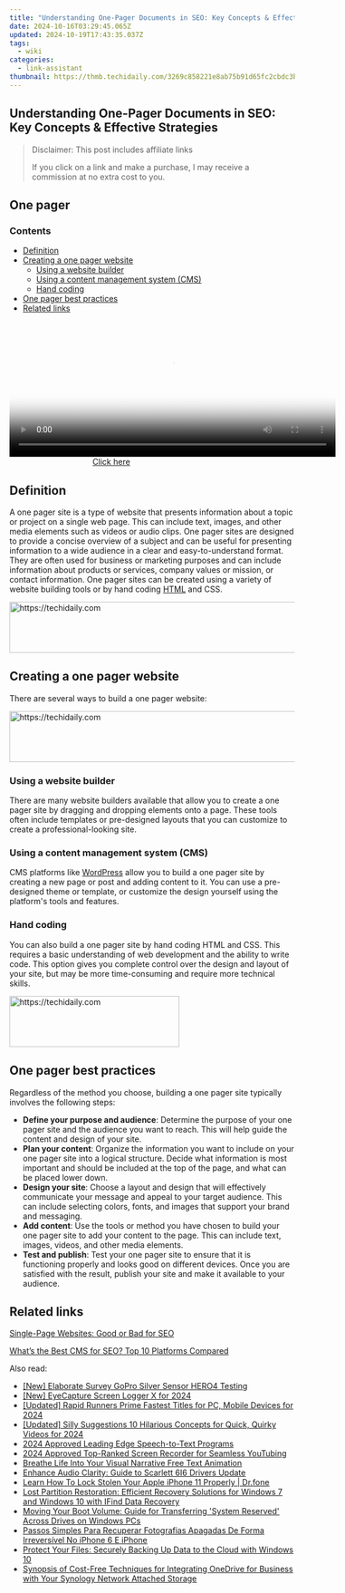 ```yaml
---
title: "Understanding One-Pager Documents in SEO: Key Concepts & Effective Strategies"
date: 2024-10-16T03:29:45.065Z
updated: 2024-10-19T17:43:35.037Z
tags:
  - wiki
categories:
  - link-assistant
thumbnail: https://thmb.techidaily.com/3269c858221e8ab75b91d65fc2cbdc3bf0d972fb510d01ae54b3ad8d22470d02.jpg
---
```


## Understanding One-Pager Documents in SEO: Key Concepts & Effective Strategies

>  Disclaimer: This post includes affiliate links
>
>  If you click on a link and make a purchase, I may receive a commission at no extra cost to you.
>

## One pager

### Contents

* [Definition](https://tools.techidaily.com/link-assistant/products/)
* [Creating a one pager website](https://tools.techidaily.com/link-assistant/products/)  
   * [Using a website builder](https://tools.techidaily.com/link-assistant/products/)  
   * [Using a content management system (CMS)](https://www.link-assistant.com/seo-wiki/one-pager/#Using-a-content-management-system-CMS3)  
   * [Hand coding](https://tools.techidaily.com/link-assistant/products/)
* [One pager best practices](https://tools.techidaily.com/link-assistant/products/)
* [Related links](https://tools.techidaily.com/link-assistant/products/)

<!-- affiliate ads begin -->
<span id="1982462">
					<video width="576" height="240" style="cursor:pointer"
           poster="//a.impactradius-go.com/display-clicktoplayimage/1982462.png"
           onclick="if(!this.playClicked){this.play();this.setAttribute('controls',true);this.playClicked=true;}">
	   <source src="//a.impactradius-go.com/display-ad/22993-1982462">
	   <img src="//a.impactradius-go.com/display-clicktoplayimage/1982462.png" style="border: none; height: 100%; width: 100%; object-fit: contain">
	</video>
	<div style="width:360px;text-align:center"><a href="javascript:window.open(decodeURIComponent('https%3A%2F%2Fhomestyler.sjv.io%2Fc%2F5597632%2F1982462%2F22993'), '_blank');void(0);">Click here</a></div>
</span>
<img height="0" width="0" src="https://imp.pxf.io/i/5597632/1982462/22993" style="position:absolute;visibility:hidden;" border="0" />
<!-- affiliate ads end -->

## Definition

A one pager site is a type of website that presents information about a topic or project on a single web page. This can include text, images, and other media elements such as videos or audio clips. One pager sites are designed to provide a concise overview of a subject and can be useful for presenting information to a wide audience in a clear and easy-to-understand format. They are often used for business or marketing purposes and can include information about products or services, company values or mission, or contact information. One pager sites can be created using a variety of website building tools or by hand coding [HTML](https://tools.techidaily.com/link-assistant/products/) and CSS.

<!-- affiliate ads begin -->
<a href="https://ephamedtechinc.pxf.io/c/5597632/2137227/26400" target="_top" id="2137227">
  <img src="//a.impactradius-go.com/display-ad/26400-2137227" border="0" alt="https://techidaily.com" width="728" height="90"/>
</a>
<img height="0" width="0" src="https://ephamedtechinc.pxf.io/i/5597632/2137227/26400" style="position:absolute;visibility:hidden;" border="0" />
<!-- affiliate ads end -->

## Creating a one pager website

There are several ways to build a one pager website:

<!-- affiliate ads begin -->
<a href="https://appsumo.8odi.net/c/5597632/2144288/7443" target="_top" id="2144288">
  <img src="//a.impactradius-go.com/display-ad/7443-2144288" border="0" alt="https://techidaily.com" width="728" height="90"/>
</a>
<img height="0" width="0" src="https://appsumo.8odi.net/i/5597632/2144288/7443" style="position:absolute;visibility:hidden;" border="0" />
<!-- affiliate ads end -->

### Using a website builder

There are many website builders available that allow you to create a one pager site by dragging and dropping elements onto a page. These tools often include templates or pre-designed layouts that you can customize to create a professional-looking site.

### Using a content management system (CMS)

CMS platforms like [WordPress](https://wordpress.org/) allow you to build a one pager site by creating a new page or post and adding content to it. You can use a pre-designed theme or template, or customize the design yourself using the platform's tools and features.

### Hand coding

You can also build a one pager site by hand coding HTML and CSS. This requires a basic understanding of web development and the ability to write code. This option gives you complete control over the design and layout of your site, but may be more time-consuming and require more technical skills.

<!-- affiliate ads begin -->
<a href="https://laganoo.pxf.io/c/5597632/1484940/16446" target="_top" id="1484940">
  <img src="//a.impactradius-go.com/display-ad/16446-1484940" border="0" alt="https://techidaily.com" width="300" height="90"/>
</a>
<img height="0" width="0" src="https://laganoo.pxf.io/i/5597632/1484940/16446" style="position:absolute;visibility:hidden;" border="0" />
<!-- affiliate ads end -->

## One pager best practices

Regardless of the method you choose, building a one pager site typically involves the following steps:

* **Define your purpose and audience**: Determine the purpose of your one pager site and the audience you want to reach. This will help guide the content and design of your site.
* **Plan your content**: Organize the information you want to include on your one pager site into a logical structure. Decide what information is most important and should be included at the top of the page, and what can be placed lower down.
* **Design your site**: Choose a layout and design that will effectively communicate your message and appeal to your target audience. This can include selecting colors, fonts, and images that support your brand and messaging.
* **Add content**: Use the tools or method you have chosen to build your one pager site to add your content to the page. This can include text, images, videos, and other media elements.
* **Test and publish**: Test your one pager site to ensure that it is functioning properly and looks good on different devices. Once you are satisfied with the result, publish your site and make it available to your audience.

## Related links

[Single-Page Websites: Good or Bad for SEO](https://tools.techidaily.com/link-assistant/products/)

[What’s the Best CMS for SEO? Top 10 Platforms Compared](https://tools.techidaily.com/link-assistant/products/)

<ins class="adsbygoogle"
     style="display:block"
     data-ad-format="autorelaxed"
     data-ad-client="ca-pub-7571918770474297"
     data-ad-slot="1223367746"></ins>

<ins class="adsbygoogle"
     style="display:block"
     data-ad-client="ca-pub-7571918770474297"
     data-ad-slot="8358498916"
     data-ad-format="auto"
     data-full-width-responsive="true"></ins>

<span class="atpl-alsoreadstyle">Also read:</span>
<div><ul>
<li><a href="https://fox-helps.techidaily.com/new-elaborate-survey-gopro-silver-sensor-hero4-testing/"><u>[New] Elaborate Survey GoPro Silver Sensor HERO4 Testing</u></a></li>
<li><a href="https://video-capture.techidaily.com/new-eyecapture-screen-logger-x-for-2024/"><u>[New] EyeCapture Screen Logger X for 2024</u></a></li>
<li><a href="https://fox-friendly.techidaily.com/updated-rapid-runners-prime-fastest-titles-for-pc-mobile-devices-for-2024/"><u>[Updated] Rapid Runners Prime Fastest Titles for PC, Mobile Devices for 2024</u></a></li>
<li><a href="https://youtube-lab.techidaily.com/ed-silly-suggestions-10-hilarious-concepts-for-quick-quirky-videos-for-2024/"><u>[Updated] Silly Suggestions 10 Hilarious Concepts for Quick, Quirky Videos for 2024</u></a></li>
<li><a href="https://extra-skills.techidaily.com/2024-approved-leading-edge-speech-to-text-programs/"><u>2024 Approved Leading Edge Speech-to-Text Programs</u></a></li>
<li><a href="https://youtube-sure.techidaily.com/approved-top-ranked-screen-recorder-for-seamless-youtubing/"><u>2024 Approved Top-Ranked Screen Recorder for Seamless YouTubing</u></a></li>
<li><a href="https://extra-hints.techidaily.com/breathe-life-into-your-visual-narrative-free-text-animation/"><u>Breathe Life Into Your Visual Narrative Free Text Animation</u></a></li>
<li><a href="https://driver-install.techidaily.com/enhance-audio-clarity-guide-to-scarlett-6i6-drivers-update/"><u>Enhance Audio Clarity: Guide to Scarlett 6I6 Drivers Update</u></a></li>
<li><a href="https://iphone-unlock.techidaily.com/learn-how-to-lock-stolen-your-apple-iphone-11-properly-drfone-by-drfone-ios/"><u>Learn How To Lock Stolen Your Apple iPhone 11 Properly | Dr.fone</u></a></li>
<li><a href="https://win-extraordinary.techidaily.com/lost-partition-restoration-efficient-recovery-solutions-for-windows-7-and-windows-10-with-ifind-data-recovery/"><u>Lost Partition Restoration: Efficient Recovery Solutions for Windows 7 and Windows 10 with IFind Data Recovery</u></a></li>
<li><a href="https://win-extraordinary.techidaily.com/moving-your-boot-volume-guide-for-transferring-system-reserved-across-drives-on-windows-pcs/"><u>Moving Your Boot Volume: Guide for Transferring 'System Reserved' Across Drives on Windows PCs</u></a></li>
<li><a href="https://win-extraordinary.techidaily.com/passos-simples-para-recuperar-fotografias-apagadas-de-forma-irreversivel-no-iphone-6-e-iphone/"><u>Passos Simples Para Recuperar Fotografias Apagadas De Forma Irreversível No iPhone 6 E iPhone</u></a></li>
<li><a href="https://win-extraordinary.techidaily.com/protect-your-files-securely-backing-up-data-to-the-cloud-with-windows-10/"><u>Protect Your Files: Securely Backing Up Data to the Cloud with Windows 10</u></a></li>
<li><a href="https://win-extraordinary.techidaily.com/synopsis-of-cost-free-techniques-for-integrating-onedrive-for-business-with-your-synology-network-attached-storage/"><u>Synopsis of Cost-Free Techniques for Integrating OneDrive for Business with Your Synology Network Attached Storage</u></a></li>
</ul></div>

